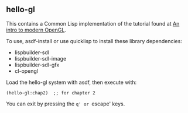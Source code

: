 hello-gl
--------

This contains a Common Lisp implementation of the tutorial found at
[An intro to modern OpenGL][intro].


To use, asdf-install or use quicklisp to install these library
dependencies:

* lispbuilder-sdl
* lispbuilder-sdl-image
* lispbuilder-sdl-gfx
* cl-opengl

Load the hello-gl system with asdf, then execute with:

    (hello-gl:chap2)  ;; for chapter 2

You can exit by pressing the `q' or `escape' keys.

[intro]:http://duriansoftware.com/joe/An-intro-to-modern-OpenGL.-Chapter-1:-The-Graphics-Pipeline.html
